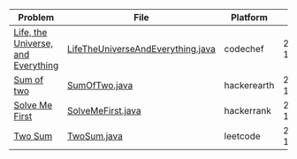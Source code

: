 <!--TABLE_STARTS_HERE-->
| Problem                                                                        | File                                                                                                                                                | Platform    | Date       | Tags                            | Status    | Notes |
| ------------------------------------------------------------------------------ | --------------------------------------------------------------------------------------------------------------------------------------------------- | ----------- | ---------- | ------------------------------- | --------- | ----- |
| [Life, the Universe, and Everything](https://www.codechef.com/problems/TEST)   | [LifeTheUniverseAndEverything.java](src/main/java/competitive/programming/practice/platform/codechef/problem0001/LifeTheUniverseAndEverything.java) | codechef    | 2021-11-12 | `easy`, `conditional-statement` | `AC`      |       |
| [Sum of two](https://www.hackerearth.com/practice-onboarding/sum-of-two-1/)    | [SumOfTwo.java](src/main/java/competitive/programming/practice/platform/hackerearth/problem0001/SumOfTwo.java)                                      | hackerearth | 2021-11-12 | `easy`, `math`                  | `AC`      |       |
| [Solve Me First](https://www.hackerrank.com/challenges/solve-me-first/problem) | [SolveMeFirst.java](src/main/java/competitive/programming/practice/platform/hackerrank/problem0001/SolveMeFirst.java)                               | hackerrank  | 2021-11-12 | `easy`, `math`                  | `AC`      |       |
| [Two Sum](https://leetcode.com/problems/two-sum/)                              | [TwoSum.java](src/main/java/competitive/programming/practice/platform/leetcode/problem0001/TwoSum.java)                                             | leetcode    | 2021-11-12 | `easy`, `array`, `hash-table`   | `AC`      |       |
<!--TABLE_ENDS_HERE-->